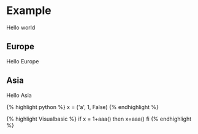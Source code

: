 # Example
Hello world

## Europe
Hello Europe

## Asia
Hello Asia

{% highlight python %}
x = ('a', 1, False)
{% endhighlight %}

{% highlight Visualbasic %}
if x = 1+aaa() then
	x=aaa()
fi
{% endhighlight %}

